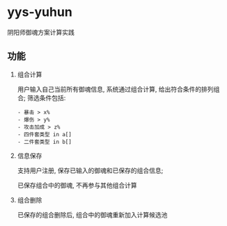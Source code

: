 # yys-yuhun

阴阳师御魂方案计算实践

## 功能

1. 组合计算

   用户输入自己当前所有御魂信息, 系统通过组合计算, 给出符合条件的排列组合; 筛选条件包括:

   ```
   - 暴击 > x%
   - 爆伤 > y%
   - 攻击加成 > z%
   - 四件套类型 in a[]
   - 二件套类型 in b[]
   ```

2. 信息保存

   支持用户注册, 保存已输入的御魂和已保存的组合信息; 

   已保存组合中的御魂, 不再参与其他组合计算

3. 组合删除

   已保存的组合删除后, 组合中的御魂重新加入计算候选池